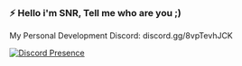 ### ⚡ Hello i'm SNR, Tell me who are you ;)

My Personal Development Discord: discord.gg/8vpTevhJCK

[![Discord Presence](https://lanyard.cnrad.dev/api/657296742848397346)](https://discord.com/users/657296742848397346)
